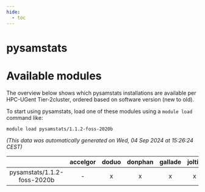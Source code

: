 ```yaml
---
hide:
  - toc
---
```


pysamstats
==========

# Available modules


The overview below shows which pysamstats installations are available per HPC-UGent Tier-2cluster, ordered based on software version (new to old).

To start using pysamstats, load one of these modules using a `module load` command like:

```shell
module load pysamstats/1.1.2-foss-2020b
```

*(This data was automatically generated on Wed, 04 Sep 2024 at 15:26:24 CEST)*  

| |accelgor|doduo|donphan|gallade|joltik|shinx|skitty|
| :---: | :---: | :---: | :---: | :---: | :---: | :---: | :---: |
|pysamstats/1.1.2-foss-2020b|-|x|x|x|x|-|x|
